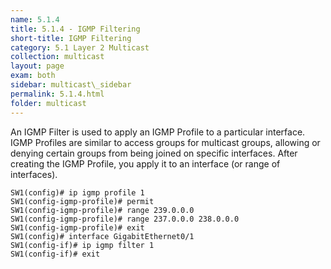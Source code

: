 ```yaml
---
name: 5.1.4
title: 5.1.4 - IGMP Filtering
short-title: IGMP Filtering
category: 5.1 Layer 2 Multicast 
collection: multicast
layout: page
exam: both
sidebar: multicast\_sidebar
permalink: 5.1.4.html
folder: multicast
---
```

An IGMP Filter is used to apply an IGMP Profile to a particular interface. IGMP Profiles are similar to access groups for multicast groups, allowing or denying certain groups from being joined on specific interfaces. After creating the IGMP Profile, you apply it to an interface (or range of interfaces).
```
SW1(config)# ip igmp profile 1
SW1(config-igmp-profile)# permit
SW1(config-igmp-profile)# range 239.0.0.0
SW1(config-igmp-profile)# range 237.0.0.0 238.0.0.0
SW1(config-igmp-profile)# exit
SW1(config)# interface GigabitEthernet0/1
SW1(config-if)# ip igmp filter 1
SW1(config-if)# exit
```